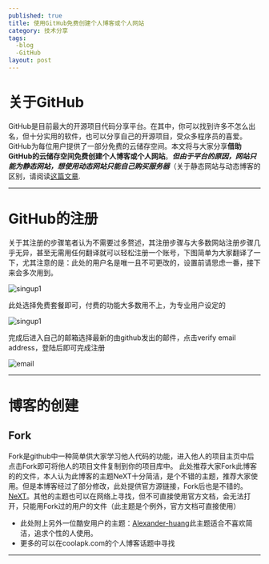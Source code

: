 ```yaml
---
published: true
title: 使用GitHub免费创建个人博客或个人网站
category: 技术分享
tags: 
  -blog
  -GitHub
layout: post
---
```


# 关于GitHub #

GitHub是目前最大的开源项目代码分享平台。在其中，你可以找到许多不怎么出名，但十分实用的软件，也可以分享自己的开源项目，受众多程序员的喜爱。GitHub为每位用户提供了一部分免费的云储存空间。本文将与大家分享**借助GitHub的云储存空间免费创建个人博客或个人网站**。***但由于平台的原因，网站只能为静态网站，想使用动态网站只能自己购买服务器***（关于静态网站与动态博客的区别，请阅读[这篇文章](https://www.cnblogs.com/bluesungz/p/5955170.html).

***

# GitHub的注册 #

关于其注册的步骤笔者认为不需要过多赘述，其注册步骤与大多数网站注册步骤几乎无异，甚至无需用任何翻译就可以轻松注册一个账号，下图简单为大家翻译了一下，尤其注意的是：此处的用户名是唯一且不可更改的，设置前请思虑一番，接下来会多次用到。



![singup1](https://raw.githubusercontent.com/codesjobs/codesjobs.github.io/master/_posts/image/githubandblog/signup.png)

此处选择免费套餐即可，付费的功能大多数用不上，为专业用户设定的

![singup1](https://raw.githubusercontent.com/codesjobs/codesjobs.github.io/master/_posts/image/githubandblog/sing.PNG)

完成后进入自己的邮箱选择最新的由github发出的邮件，点击verify email address，登陆后即可完成注册

![email](https://raw.githubusercontent.com/codesjobs/codesjobs.github.io/_posts/image/githubandblog/phone.png)

***
# 博客的创建 #
## Fork ##
Fork是github中一种简单供大家学习他人代码的功能，进入他人的项目主页中后点击Fork即可将他人的项目文件复制到你的项目库中。
此处推荐大家Fork此博客的的文件，本人认为此博客的主题NeXT十分简洁，是个不错的主题，推荐大家使用。但是本博客经过了部分修改，此处提供官方源链接，Fork后也是不错的。[NeXT](https://github.com/simpleyyt/jekyll-theme-next)。其他的主题也可以在网络上寻找，但不可直接使用官方文档，会无法打开，只能用Fork过的用户的文件（此主题是个例外，官方文档可直接使用）

 * 此处附上另外一位酷安用户的主题：[Alexander-huang](https://github.com/Alexander-Huang/Alexander-Huang.github.io)此主题适合不喜欢简洁，追求个性的人使用。
 * 更多的可以在coolapk.com的个人博客话题中寻找

***

